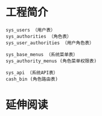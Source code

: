 # 工程简介

    sys_users （用户表）
    sys_authorities （角色表）
    sys_user_authorities （用户角色表）
    
    sys_base_menus （系统菜单表）
    sys_authority_menus (角色菜单权限表)
    
    sys_api （系统API表）
    cash_bin (角色路由表)
    
# 延伸阅读

